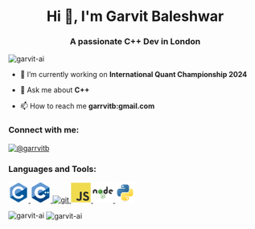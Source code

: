 <h1 align="center">Hi 👋, I'm Garvit Baleshwar</h1>
<h3 align="center">A passionate C++ Dev in London</h3>

<p align="left"> <img src="https://komarev.com/ghpvc/?username=garvit-ai&label=Profile%20views&color=0e75b6&style=flat" alt="garvit-ai" /> </p>

- 🔭 I’m currently working on **International Quant Championship 2024**

- 💬 Ask me about **C++**

- 📫 How to reach me **garrvitb:gmail.com**

<h3 align="left">Connect with me:</h3>
<p align="left">
<a href="https://www.hackerrank.com/@garrvitb" target="blank"><img align="center" src="https://raw.githubusercontent.com/rahuldkjain/github-profile-readme-generator/master/src/images/icons/Social/hackerrank.svg" alt="@garrvitb" height="30" width="40" /></a>
</p>

<h3 align="left">Languages and Tools:</h3>
<p align="left"> <a href="https://www.cprogramming.com/" target="_blank" rel="noreferrer"> <img src="https://raw.githubusercontent.com/devicons/devicon/master/icons/c/c-original.svg" alt="c" width="40" height="40"/> </a> <a href="https://www.w3schools.com/cpp/" target="_blank" rel="noreferrer"> <img src="https://raw.githubusercontent.com/devicons/devicon/master/icons/cplusplus/cplusplus-original.svg" alt="cplusplus" width="40" height="40"/> </a> <a href="https://git-scm.com/" target="_blank" rel="noreferrer"> <img src="https://www.vectorlogo.zone/logos/git-scm/git-scm-icon.svg" alt="git" width="40" height="40"/> </a> <a href="https://developer.mozilla.org/en-US/docs/Web/JavaScript" target="_blank" rel="noreferrer"> <img src="https://raw.githubusercontent.com/devicons/devicon/master/icons/javascript/javascript-original.svg" alt="javascript" width="40" height="40"/> </a> <a href="https://nodejs.org" target="_blank" rel="noreferrer"> <img src="https://raw.githubusercontent.com/devicons/devicon/master/icons/nodejs/nodejs-original-wordmark.svg" alt="nodejs" width="40" height="40"/> </a> <a href="https://www.python.org" target="_blank" rel="noreferrer"> <img src="https://raw.githubusercontent.com/devicons/devicon/master/icons/python/python-original.svg" alt="python" width="40" height="40"/> </a> </p>

<p><img align="left" src="https://github-readme-stats.vercel.app/api/top-langs?username=garvit-ai&show_icons=true&locale=en&layout=compact" alt="garvit-ai" /></p>

<p>&nbsp;<img align="center" src="https://github-readme-stats.vercel.app/api?username=garvit-ai&show_icons=true&locale=en" alt="garvit-ai" /></p>
